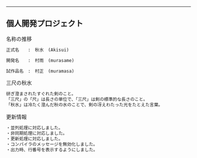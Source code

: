 ------------------------------------------------------------------------
個人開発プロジェクト
------------------------------------------------------------------------

名称の推移

```txt
正式名　　:　秋水　(Akisui)

開発名　　:　村雨　(murasame)

試作品名　:　村正　(muramasa)
```

三尺の秋水

```txt
研ぎ澄まされたすぐれた剣のこと。
「三尺」の「尺」は長さの単位で、「三尺」は剣の標準的な長さのこと。
「秋水」は冷たく澄んだ秋の水のことで、剣の冴えわたった光をたとえた言葉。
```

更新情報

```txt
・並列処理に対応しました。
・非同期処理に対応しました。
・更新処理に対応しました。
・コンパイラのメッセージを無効化しました。
・出力時、行番号を表示するようにしました。
```